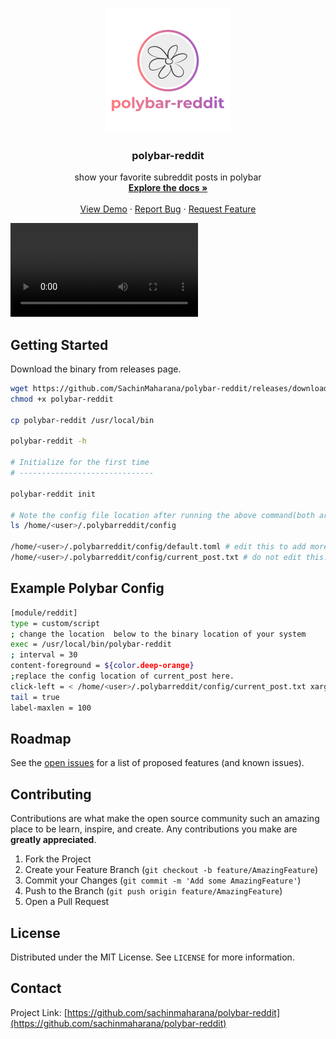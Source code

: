 
<p align="center">
  <a href="https://github.com/sachinmaharana/polybar-reddit">
    <img src="assets/poly-icon.png" alt="Logo" width="200" height="200">
  </a>

  <h3 align="center">polybar-reddit</h3>

  <p align="center">
    show your favorite subreddit posts in polybar
    <br />
    <a href="https://github.com/sachinmaharana/polybar-reddit"><strong>Explore the docs »</strong></a>
    <br />
    <br />
    <a href="https://github.com/sachinmaharana/polybar-reddit">View Demo</a>
    ·
    <a href="https://github.com/sachinmaharana/polybar-reddit/issues">Report Bug</a>
    ·
    <a href="https://github.com/sachinmaharana/polybar-reddit/issues">Request Feature</a>
  </p>
</p>

![Demo](https://user-images.githubusercontent.com/8871040/109928680-b4f44c00-7ceb-11eb-9c84-f4560fccec1d.mp4)



## Getting Started

Download the binary from releases page.

```bash
wget https://github.com/SachinMaharana/polybar-reddit/releases/download/v0.3.0/polybar-reddit
chmod +x polybar-reddit

cp polybar-reddit /usr/local/bin

polybar-reddit -h

# Initialize for the first time
# ------------------------------

polybar-reddit init

# Note the config file location after running the above command(both are required for polybar config):
ls /home/<user>/.polybarreddit/config

/home/<user>/.polybarreddit/config/default.toml # edit this to add more subreddits of your choice
/home/<user>/.polybarreddit/config/current_post.txt # do not edit this.
```

## Example Polybar Config

```bash
[module/reddit]
type = custom/script
; change the location  below to the binary location of your system
exec = /usr/local/bin/polybar-reddit
; interval = 30
content-foreground = ${color.deep-orange}
;replace the config location of current_post here.
click-left = < /home/<user>/.polybarreddit/config/current_post.txt xargs -I % xdg-open %
tail = true
label-maxlen = 100
```

## Roadmap

See the [open issues](https://github.com/sachinmaharana/polybar-reddit/issues) for a list of proposed features (and known issues).

<!-- CONTRIBUTING -->

## Contributing

Contributions are what make the open source community such an amazing place to be learn, inspire, and create. Any contributions you make are **greatly appreciated**.

1. Fork the Project
2. Create your Feature Branch (`git checkout -b feature/AmazingFeature`)
3. Commit your Changes (`git commit -m 'Add some AmazingFeature'`)
4. Push to the Branch (`git push origin feature/AmazingFeature`)
5. Open a Pull Request

<!-- LICENSE -->

## License

Distributed under the MIT License. See `LICENSE` for more information.

<!-- CONTACT -->

## Contact

Project Link: [https://github.com/sachinmaharana/polybar-reddit](https://github.com/sachinmaharana/polybar-reddit)

```

```
